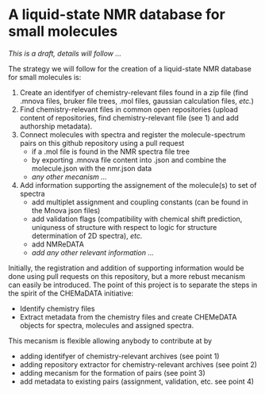 # A liquid-state NMR database for small molecules 

*This is a draft, details will follow ...*

The strategy we will follow for the creation of a liquid-state NMR database for small molecules is:

1. Create an identifyer of chemistry-relevant files found in a zip file (find .mnova files, bruker file trees, .mol files, gaussian calculation files, _etc._)
2. Find chemistry-relevant files in common open repositories (upload content of repositories, find chemistry-relevant file (see 1) and add authorship metadata). 
3. Connect molecules with spectra and register the molecule-spectrum pairs on this github repository using a pull request
   - if a .mol file is found in the NMR spectra file tree
   - by exporting .mnova file content into .json and combine the molecule.json with the nmr.json data
   - _any other mecanism ..._
4. Add information supporting the assignement of the molecule(s) to set of spectra 
   - add multiplet assignment and coupling constants (can be found in the Mnova json files)
   - add validation flags (compatibility with chemical shift prediction, uniquness of structure with respect to logic for structure determination of 2D spectra), _etc._
   - add NMReDATA
   - _add any other relevant information ..._

Initially, the registration and addition of supporting information would be done using pull requests on this repository, but a more rebust mecanism can easily be introduced. The point of this project is to separate the steps in the spirit of the CHEMaDATA initiative:

- Identify chemistry files 
- Extract metadata from the chemistry files and create CHEMeDATA objects for spectra, molecules and assigned spectra.

This mecanism is flexible allowing anybody to contribute at by 
- adding identifyer of chemistry-relevant archives (see point 1)
- adding repository extractor for chemistry-relevant archives (see point 2)
- adding mecanism for the formation of pairs (see point 3)
- add metadata to existing pairs (assignment, validation, etc. see point 4)


